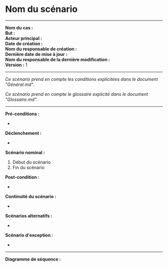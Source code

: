 # Nom du scénario

---

**Nom du cas :**  
**But :**  
**Acteur principal :**  
**Date de création :**  
**Nom du responsable de création :**  
**Dernière date de mise à jour :**  
**Nom du responsable de la dernière modification :**  
**Version :** 1

---

*Ce scénario prend en compte les conditions explicitées dans le document "Général.md".*

*Ce scénario prend en compte le glossaire explicité dans le document "Glossaire.md".*

------

**Pré-conditions :**  

-   

**Déclenchement :** 

- 

**Scénario nominal :**  

1. Début du scénario
2. Fin du scénario

**Post-condition :**

- 

**Continuité du scénario :**

- 

**Scénarios alternatifs :**  

- 

**Scénario d'exception :**  

- 

---

**Diagramme de séquence :**
